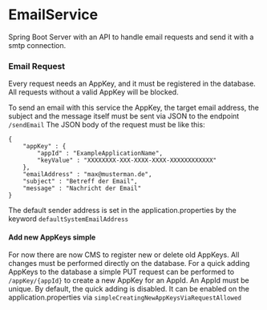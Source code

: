 # EmailService
Spring Boot Server with an API to handle email requests and send it with a smtp connection.

### Email Request
Every request needs an AppKey, and it must be registered in the database.
All requests without a valid AppKey will be blocked.

To send an email with this service the AppKey, the target email address, the subject and the message itself must be sent via JSON to the endpoint `/sendEmail`
The JSON body of the request must be like this:
```
{
    "appKey" : {
        "appId" : "ExampleApplicationName",
        "keyValue" : "XXXXXXXX-XXX-XXXX-XXXX-XXXXXXXXXXXX"
    },
    "emailAddress" : "max@musterman.de",
    "subject" : "Betreff der Email",
    "message" : "Nachricht der Email"
}
```

The default sender address is set in the application.properties by the keyword `defaultSystemEmailAddress`

#### Add new AppKeys simple
For now there are now CMS to register new or delete old AppKeys. 
All changes must be performed directly on the database. 
For a quick adding AppKeys to the database a simple PUT request can be performed to `/appKey/{appId}` to create a new AppKey for an AppId. An AppId must be unique.
By default, the quick adding is disabled. It can be enabled on the application.properties via `simpleCreatingNewAppKeysViaRequestAllowed`